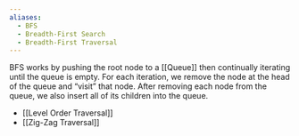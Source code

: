 ```yaml
---
aliases:
  - BFS
  - Breadth-First Search
  - Breadth-First Traversal
---
```

BFS works by pushing the root node to a [[Queue]] then continually iterating until the queue is empty. 
For each iteration, we remove the node at the head of the queue and “visit” that node. 
After removing each node from the queue, we also insert all of its children into the queue.

- [[Level Order Traversal]]
- [[Zig-Zag Traversal]]

[^1]: 
